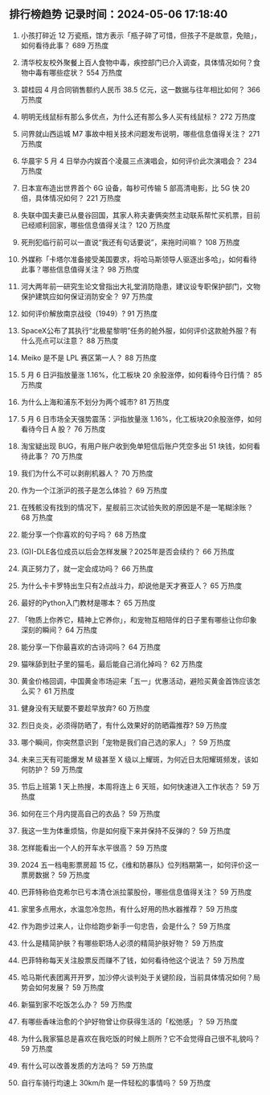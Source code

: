 
## 排行榜趋势 记录时间：2024-05-06 17:18:40
  
  1. 小孩打碎近 12 万瓷瓶，馆方表示「瓶子碎了可惜，但孩子不是故意，免赔」，如何看待此事？ 689 万热度
    
  2. 清华校友校外聚餐上百人食物中毒，疾控部门已介入调查，具体情况如何？食物中毒有哪些症状？ 554 万热度
    
  3. 碧桂园 4 月合同销售额约人民币 38.5 亿元，这一数据与往年相比如何？ 366 万热度
    
  4. 明明无线鼠标有那么多优点，为什么还有那么多人买有线鼠标？ 272 万热度
    
  5. 问界就山西运城 M7 事故中相关技术问题发布说明，哪些信息值得关注？ 271 万热度
    
  6. 华晨宇 5 月 4 日举办内娱首个凌晨三点演唱会，如何评价此次演唱会？ 234 万热度
    
  7. 日本宣布造出世界首个 6G 设备，每秒可传输 5 部高清电影，比 5G 快 20 倍，具体情况如何？ 221 万热度
    
  8. 失联中国夫妻已从曼谷回国，其家人称夫妻俩突然主动联系帮忙买机票，目前已经顺利回家，哪些信息值得关注？ 120 万热度
    
  9. 死刑犯临行前可以一直说“我还有句话要说”，来拖时间嘛？ 108 万热度
    
  10. 外媒称「卡塔尔准备接受美国要求，将哈马斯领导人驱逐出多哈」，如何看待此事？哪些信息值得关注？ 98 万热度
    
  11. 河大两年前一研究生论文曾指出大礼堂消防隐患，建议设专职保护部门，文物保护建筑应如何保证消防安全？ 97 万热度
    
  12. 如何评价解放南京战役（1949）? 91 万热度
    
  13. SpaceX公布了其执行“北极星黎明”任务的舱外服，如何评价这款舱外服？有什么亮点可以注意？ 88 万热度
    
  14. Meiko 是不是 LPL 赛区第一人？ 88 万热度
    
  15. 5 月 6 日沪指放量涨 1.16%，化工板块 20 余股涨停，如何看待今日行情？ 85 万热度
    
  16. 为什么上海和浦东不划分为两个城市? 81 万热度
    
  17. 5 月 6 日市场全天强势震荡：沪指放量涨 1.16%，化工板块20余股涨停，如何看待今日 A 股？ 76 万热度
    
  18. 淘宝疑出现 BUG，有用户账户收到免单短信后账户凭空多出 51 块钱，如何看待此事？ 70 万热度
    
  19. 我们为什么不可以剥削机器人？ 70 万热度
    
  20. 作为一个江浙沪的孩子是怎么体验？ 69 万热度
    
  21. 在残骸没有找到的情况下，星舰前三次试验失败的原因是不是一笔糊涂账？ 68 万热度
    
  22. 能分享一个你喜欢的句子吗？ 68 万热度
    
  23. (G)I-DLE各位成员以后会怎样发展？2025年是否会续约？ 66 万热度
    
  24. 真正努力了，就一定会成功吗？ 66 万热度
    
  25. 为什么卡卡罗特出生只有2点战斗力，却说他是天才赛亚人？ 65 万热度
    
  26. 最好的Python入门教材是哪本？ 65 万热度
    
  27. 「物质上你养它，精神上它养你」，和宠物互相陪伴的日子里有哪些让你印象深刻的瞬间？ 64 万热度
    
  28. 能分享一下你最喜欢的古诗词吗？ 64 万热度
    
  29. 猫咪舔到肚子里的猫毛，最后能自己消化掉吗？ 62 万热度
    
  30. 黄金价格回调，中国黄金市场迎来「五一」优惠活动，避险买黄金首饰应该怎么买？ 61 万热度
    
  31. 健身没有天赋要不要趁早放弃? 60 万热度
    
  32. 烈日炎炎，必须得防晒了，有什么效果好的防晒霜推荐? 59 万热度
    
  33. 哪个瞬间，你突然意识到「宠物是我们自己选的家人」？ 59 万热度
    
  34. 未来三天有可能爆发 M 级甚至 X 级以上耀斑，为何近日太阳耀斑频发，该如何防护？ 59 万热度
    
  35. 节后上班第 1 天上热搜，本周将连上 6 天班，如何快速进入工作状态？ 59 万热度
    
  36. 如何在三个月内提高自己的衣品？ 59 万热度
    
  37. 我这一生为体重烦恼，你是如何瘦下来并保持不反弹的？ 59 万热度
    
  38. 怎样能看出一个人的开车水平很高？ 59 万热度
    
  39. 2024 五一档电影票房超 15 亿，《维和防暴队》位列档期第一，如何评价这一票房数据？ 59 万热度
    
  40. 巴菲特称伯克希尔已亏本清仓派拉蒙股份，哪些信息值得关注？ 59 万热度
    
  41. 家里多点用水，水温忽冷忽热，有什么好用的热水器推荐？ 59 万热度
    
  42. 作为跑步过来人，让你给跑步新手一句忠告，会是什么？ 59 万热度
    
  43. 什么是精简护肤？有哪些职场人必须的精简护肤好物？ 59 万热度
    
  44. 巴菲特称每天关注股票反而赚不了钱，如何看待他这个说法？ 59 万热度
    
  45. 哈马斯代表团离开开罗，加沙停火谈判处于关键阶段，当前具体情况如何？局势会如何发展？ 59 万热度
    
  46. 新猫到家不吃饭怎么办？ 59 万热度
    
  47. 有哪些香味治愈的个护好物曾让你获得生活的「松弛感」？ 59 万热度
    
  48. 为什么我家猫总是喜欢在我吃饭的时候上厕所？它不会觉得自己很不礼貌吗？ 59 万热度
    
  49. 有什么可以改善发质的方法吗？ 59 万热度
    
  50. 自行车骑行均速上 30km/h 是一件轻松的事情吗？ 59 万热度
    